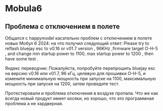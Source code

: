 # Mobula6

## Проблема с отключением в полете
Общался с happymodel касательно проблем с отключением в полете новых Мобул 6 2024: на что получил следующий ответ: 
Please try to reflash bluejay esc to v0.16 or v01.7 version , 96KHz ,firmware target O-H-5 ,  and change min startup power to 1100, max startup power to 1200 , then have some test .

Яндекс переводчик: Пожалуйста, попробуйте перепрошить bluejay esc на версию v0.16 или v01.7, 96 кГц, целевую для прошивки O-H-5, и измените минимальную мощность при запуске на 1100, максимальную мощность при запуске на 1200, затем проведите тест.

Протестировали и проблема отключения в воздухе пропала. 
Что же как всегда новый продукт имеет косяки, но хорошо, что это программная проблема а не хардверная.  
